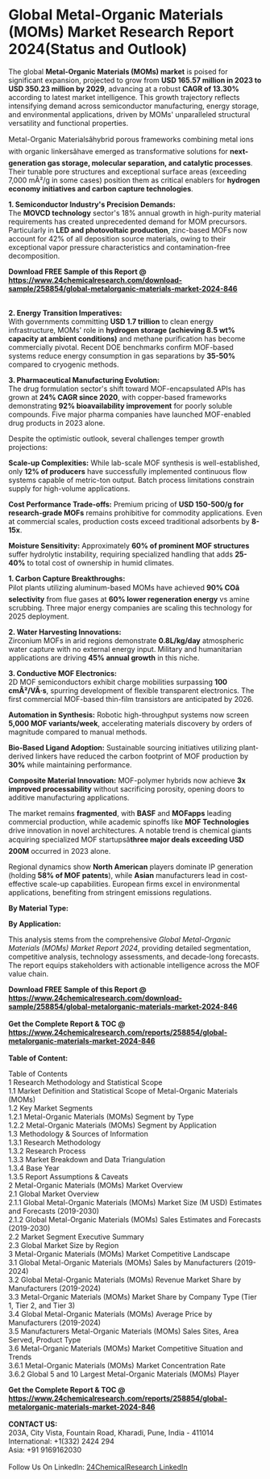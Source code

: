 <h1>Global Metal-Organic Materials (MOMs) Market Research Report 2024(Status and Outlook)</h1><p>The global <strong>Metal-Organic Materials (MOMs) market</strong> is poised for significant expansion, projected to grow from <strong>USD 165.57 million in 2023 to USD 350.23 million by 2029</strong>, advancing at a robust <strong>CAGR of 13.30%</strong> according to latest market intelligence. This growth trajectory reflects intensifying demand across semiconductor manufacturing, energy storage, and environmental applications, driven by MOMs' unparalleled structural versatility and functional properties.</p><p>Metal-Organic Materialsâhybrid porous frameworks combining metal ions with organic linkersâhave emerged as transformative solutions for <strong>next-generation gas storage, molecular separation, and catalytic processes</strong>. Their tunable pore structures and exceptional surface areas (exceeding 7,000 mÂ²/g in some cases) position them as critical enablers for <strong>hydrogen economy initiatives and carbon capture technologies</strong>.</p><p><strong>1. Semiconductor Industry's Precision Demands:</strong><br>
The <strong>MOVCD technology</strong> sector's 18% annual growth in high-purity material requirements has created unprecedented demand for MOM precursors. Particularly in <strong>LED and photovoltaic production</strong>, zinc-based MOFs now account for 42% of all deposition source materials, owing to their exceptional vapor pressure characteristics and contamination-free decomposition.</p><div><b>Download FREE Sample of this Report @ 
            <a href="https://www.24chemicalresearch.com/download-sample/258854/global-metalorganic-materials-market-2024-846">
            https://www.24chemicalresearch.com/download-sample/258854/global-metalorganic-materials-market-2024-846</a></b></div><br><p><strong>2. Energy Transition Imperatives:</strong><br>
With governments committing <strong>USD 1.7 trillion</strong> to clean energy infrastructure, MOMs' role in <strong>hydrogen storage (achieving 8.5 wt% capacity at ambient conditions)</strong> and methane purification has become commercially pivotal. Recent DOE benchmarks confirm MOF-based systems reduce energy consumption in gas separations by <strong>35-50%</strong> compared to cryogenic methods.</p><p><strong>3. Pharmaceutical Manufacturing Evolution:</strong><br>
The drug formulation sector's shift toward MOF-encapsulated APIs has grown at <strong>24% CAGR since 2020</strong>, with copper-based frameworks demonstrating <strong>92% bioavailability improvement</strong> for poorly soluble compounds. Five major pharma companies have launched MOF-enabled drug products in 2023 alone.</p><p>Despite the optimistic outlook, several challenges temper growth projections:</p><p><strong>Scale-up Complexities:</strong> While lab-scale MOF synthesis is well-established, only <strong>12% of producers</strong> have successfully implemented continuous flow systems capable of metric-ton output. Batch process limitations constrain supply for high-volume applications.</p><p><strong>Cost Performance Trade-offs:</strong> Premium pricing of <strong>USD 150-500/g for research-grade MOFs</strong> remains prohibitive for commodity applications. Even at commercial scales, production costs exceed traditional adsorbents by <strong>8-15x</strong>.</p><p><strong>Moisture Sensitivity:</strong> Approximately <strong>60% of prominent MOF structures</strong> suffer hydrolytic instability, requiring specialized handling that adds <strong>25-40%</strong> to total cost of ownership in humid climates.</p><p><strong>1. Carbon Capture Breakthroughs:</strong><br>
Pilot plants utilizing aluminum-based MOMs have achieved <strong>90% COâ selectivity</strong> from flue gases at <strong>60% lower regeneration energy</strong> vs amine scrubbing. Three major energy companies are scaling this technology for 2025 deployment.</p><p><strong>2. Water Harvesting Innovations:</strong><br>
Zirconium MOFs in arid regions demonstrate <strong>0.8L/kg/day</strong> atmospheric water capture with no external energy input. Military and humanitarian applications are driving <strong>45% annual growth</strong> in this niche.</p><p><strong>3. Conductive MOF Electronics:</strong><br>
2D MOF semiconductors exhibit charge mobilities surpassing <strong>100 cmÂ²/VÂ·s</strong>, spurring development of flexible transparent electronics. The first commercial MOF-based thin-film transistors are anticipated by 2026.</p><p><strong>Automation in Synthesis:</strong> Robotic high-throughput systems now screen <strong>5,000 MOF variants/week</strong>, accelerating materials discovery by orders of magnitude compared to manual methods.</p><p><strong>Bio-Based Ligand Adoption:</strong> Sustainable sourcing initiatives utilizing plant-derived linkers have reduced the carbon footprint of MOF production by <strong>30%</strong> while maintaining performance.</p><p><strong>Composite Material Innovation:</strong> MOF-polymer hybrids now achieve <strong>3x improved processability</strong> without sacrificing porosity, opening doors to additive manufacturing applications.</p><p>The market remains <strong>fragmented</strong>, with <strong>BASF</strong> and <strong>MOFapps</strong> leading commercial production, while academic spinoffs like <strong>MOF Technologies</strong> drive innovation in novel architectures. A notable trend is chemical giants acquiring specialized MOF startupsâ<strong>three major deals exceeding USD 200M</strong> occurred in 2023 alone.</p><p>Regional dynamics show <strong>North American</strong> players dominate IP generation (holding <strong>58% of MOF patents</strong>), while <strong>Asian</strong> manufacturers lead in cost-effective scale-up capabilities. European firms excel in environmental applications, benefiting from stringent emissions regulations.</p><p><strong>By Material Type:</strong></p><p><strong>By Application:</strong></p><p>This analysis stems from the comprehensive <em>Global Metal-Organic Materials (MOMs) Market Report 2024</em>, providing detailed segmentation, competitive analysis, technology assessments, and decade-long forecasts. The report equips stakeholders with actionable intelligence across the MOF value chain.</p><div><b>Download FREE Sample of this Report @ 
            <a href="https://www.24chemicalresearch.com/download-sample/258854/global-metalorganic-materials-market-2024-846">
            https://www.24chemicalresearch.com/download-sample/258854/global-metalorganic-materials-market-2024-846</a></b></div><br><div><b>Get the Complete Report & TOC @ 
            <a href="https://www.24chemicalresearch.com/reports/258854/global-metalorganic-materials-market-2024-846">
            https://www.24chemicalresearch.com/reports/258854/global-metalorganic-materials-market-2024-846</a></b></div><br>
            <b>Table of Content:</b><p>Table of Contents<br />
1 Research Methodology and Statistical Scope<br />
1.1 Market Definition and Statistical Scope of Metal-Organic Materials (MOMs)<br />
1.2 Key Market Segments<br />
1.2.1 Metal-Organic Materials (MOMs) Segment by Type<br />
1.2.2 Metal-Organic Materials (MOMs) Segment by Application<br />
1.3 Methodology & Sources of Information<br />
1.3.1 Research Methodology<br />
1.3.2 Research Process<br />
1.3.3 Market Breakdown and Data Triangulation<br />
1.3.4 Base Year<br />
1.3.5 Report Assumptions & Caveats<br />
2 Metal-Organic Materials (MOMs) Market Overview<br />
2.1 Global Market Overview<br />
2.1.1 Global Metal-Organic Materials (MOMs) Market Size (M USD) Estimates and Forecasts (2019-2030)<br />
2.1.2 Global Metal-Organic Materials (MOMs) Sales Estimates and Forecasts (2019-2030)<br />
2.2 Market Segment Executive Summary<br />
2.3 Global Market Size by Region<br />
3 Metal-Organic Materials (MOMs) Market Competitive Landscape<br />
3.1 Global Metal-Organic Materials (MOMs) Sales by Manufacturers (2019-2024)<br />
3.2 Global Metal-Organic Materials (MOMs) Revenue Market Share by Manufacturers (2019-2024)<br />
3.3 Metal-Organic Materials (MOMs) Market Share by Company Type (Tier 1, Tier 2, and Tier 3)<br />
3.4 Global Metal-Organic Materials (MOMs) Average Price by Manufacturers (2019-2024)<br />
3.5 Manufacturers Metal-Organic Materials (MOMs) Sales Sites, Area Served, Product Type<br />
3.6 Metal-Organic Materials (MOMs) Market Competitive Situation and Trends<br />
3.6.1 Metal-Organic Materials (MOMs) Market Concentration Rate<br />
3.6.2 Global 5 and 10 Largest Metal-Organic Materials (MOMs) Player</p><div><b>Get the Complete Report & TOC @ 
            <a href="https://www.24chemicalresearch.com/reports/258854/global-metalorganic-materials-market-2024-846">
            https://www.24chemicalresearch.com/reports/258854/global-metalorganic-materials-market-2024-846</a></b></div><br><b>CONTACT US:</b><br>
            203A, City Vista, Fountain Road, Kharadi, Pune, India - 411014<br>
            International: +1(332) 2424 294<br>
            Asia: +91 9169162030 <br><br>
            Follow Us On LinkedIn: <a href="https://www.linkedin.com/company/24chemicalresearch/">24ChemicalResearch LinkedIn</a>